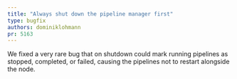 ```yaml
---
title: "Always shut down the pipeline manager first"
type: bugfix
authors: dominiklohmann
pr: 5163
---
```


We fixed a very rare bug that on shutdown could mark running pipelines as
stopped, completed, or failed, causing the pipelines not to restart alongside
the node.
